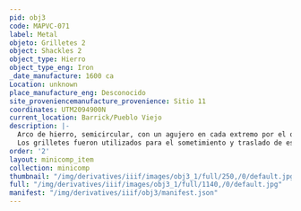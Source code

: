 ```yaml
---
pid: obj3
code: MAPVC-071
label: Metal
objeto: Grilletes 2
object: Shackles 2
object_type: Hierro
object_type_eng: Iron
_date_manufacture: 1600 ca
Location: unknown
place_manufacture_eng: Desconocido
site_proveniencemanufacture_provenience: Sitio 11
coordinates: UTM2094900N
current_location: Barrick/Pueblo Viejo
description: |-
  Arco de hierro, semicircular, con un agujero en cada extremo por el que se pasa un perno o pieza alargada metálica y que se utilizaba especialmente para asegurar una cadena en el tobillo de un presidiario.
  Los grilletes fueron utilizados para el sometimiento y traslado de esclavos negros traídos de África, los cuales eran sometidos a los duros trabajos de explotación minera y agrícola, especialmente en las labores de los ingenios azucareros.
order: '2'
layout: minicomp_item
collection: minicomp
thumbnail: "/img/derivatives/iiif/images/obj3_1/full/250,/0/default.jpg"
full: "/img/derivatives/iiif/images/obj3_1/full/1140,/0/default.jpg"
manifest: "/img/derivatives/iiif/obj3/manifest.json"
---
```

